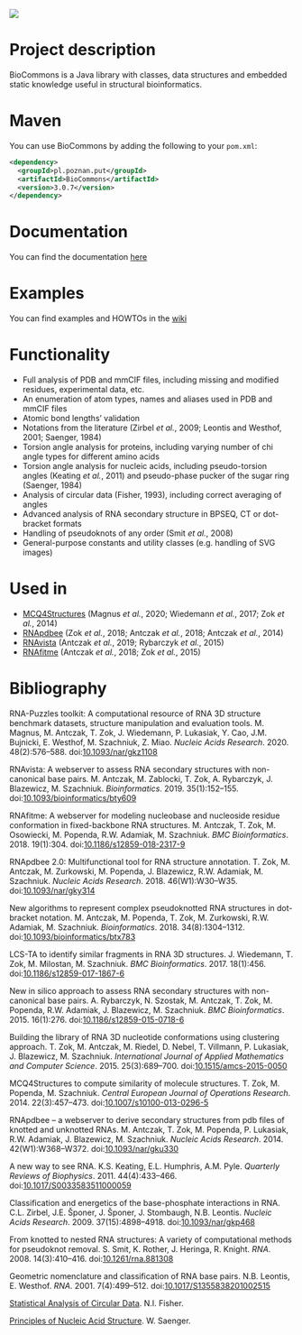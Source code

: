 ![](https://github.com/tzok/BioCommons/workflows/Java%20CI%20with%20Maven/badge.svg)

# Project description

BioCommons is a Java library with classes, data structures and embedded
static knowledge useful in structural bioinformatics.

# Maven

You can use BioCommons by adding the following to your `pom.xml`:

``` xml
<dependency>
  <groupId>pl.poznan.put</groupId>
  <artifactId>BioCommons</artifactId>
  <version>3.0.7</version>
</dependency>
```

# Documentation

You can find the documentation
[here](http://www.cs.put.poznan.pl/tzok/public/static/biocommons/)

# Examples

You can find examples and HOWTOs in the
[wiki](https://github.com/tzok/BioCommons/wiki)

# Functionality

-   Full analysis of PDB and mmCIF files, including missing and modified
    residues, experimental data, etc.
-   An enumeration of atom types, names and aliases used in PDB and
    mmCIF files
-   Atomic bond lengths’ validation
-   Notations from the literature (Zirbel *et al.*, 2009; Leontis and
    Westhof, 2001; Saenger, 1984)
-   Torsion angle analysis for proteins, including varying number of chi
    angle types for different amino acids
-   Torsion angle analysis for nucleic acids, including pseudo-torsion
    angles (Keating *et al.*, 2011) and pseudo-phase pucker of the sugar
    ring (Saenger, 1984)
-   Analysis of circular data (Fisher, 1993), including correct
    averaging of angles
-   Advanced analysis of RNA secondary structure in BPSEQ, CT or
    dot-bracket formats
-   Handling of pseudoknots of any order (Smit *et al.*, 2008)
-   General-purpose constants and utility classes (e.g. handling of SVG
    images)

# Used in

-   [MCQ4Structures](https://github.com/tzok/mcq4structures) (Magnus *et
    al.*, 2020; Wiedemann *et al.*, 2017; Zok *et al.*, 2014)
-   [RNApdbee](http://rnapdbee.cs.put.poznan.pl/) (Zok *et al.*, 2018;
    Antczak *et al.*, 2018; Antczak *et al.*, 2014)
-   [RNAvista](http://rnavista.cs.put.poznan.pl/) (Antczak *et al.*,
    2019; Rybarczyk *et al.*, 2015)
-   [RNAfitme](http://rnafitme.cs.put.poznan.pl/) (Antczak *et al.*,
    2018; Zok *et al.*, 2015)

# Bibliography

<div id="refs" class="references csl-bib-body">

<div id="ref-Magnus2020" class="csl-entry">

RNA-Puzzles toolkit: A computational resource of RNA 3D structure
benchmark datasets, structure manipulation and evaluation tools. M.
Magnus, M. Antczak, T. Zok, J. Wiedemann, P. Lukasiak, Y. Cao, J.M.
Bujnicki, E. Westhof, M. Szachniuk, Z. Miao. *Nucleic Acids Research*.
2020. 48(2):576–588.
doi:[10.1093/nar/gkz1108](https://doi.org/10.1093/nar/gkz1108)

</div>

<div id="ref-Antczak2019" class="csl-entry">

RNAvista: A webserver to assess RNA secondary structures with
non-canonical base pairs. M. Antczak, M. Zablocki, T. Zok, A. Rybarczyk,
J. Blazewicz, M. Szachniuk. *Bioinformatics*. 2019. 35(1):152–155.
doi:[10.1093/bioinformatics/bty609](https://doi.org/10.1093/bioinformatics/bty609)

</div>

<div id="ref-Antczak2018a" class="csl-entry">

RNAfitme: A webserver for modeling nucleobase and nucleoside residue
conformation in fixed-backbone RNA structures. M. Antczak, T. Zok, M.
Osowiecki, M. Popenda, R.W. Adamiak, M. Szachniuk. *BMC Bioinformatics*.
2018. 19(1):304.
doi:[10.1186/s12859-018-2317-9](https://doi.org/10.1186/s12859-018-2317-9)

</div>

<div id="ref-Zok2018" class="csl-entry">

RNApdbee 2.0: Multifunctional tool for RNA structure annotation. T. Zok,
M. Antczak, M. Zurkowski, M. Popenda, J. Blazewicz, R.W. Adamiak, M.
Szachniuk. *Nucleic Acids Research*. 2018. 46(W1):W30–W35.
doi:[10.1093/nar/gky314](https://doi.org/10.1093/nar/gky314)

</div>

<div id="ref-Antczak2018" class="csl-entry">

New algorithms to represent complex pseudoknotted RNA structures in
dot-bracket notation. M. Antczak, M. Popenda, T. Zok, M. Zurkowski, R.W.
Adamiak, M. Szachniuk. *Bioinformatics*. 2018. 34(8):1304–1312.
doi:[10.1093/bioinformatics/btx783](https://doi.org/10.1093/bioinformatics/btx783)

</div>

<div id="ref-Wiedemann2017" class="csl-entry">

LCS-TA to identify similar fragments in RNA 3D structures. J. Wiedemann,
T. Zok, M. Milostan, M. Szachniuk. *BMC Bioinformatics*. 2017.
18(1):456.
doi:[10.1186/s12859-017-1867-6](https://doi.org/10.1186/s12859-017-1867-6)

</div>

<div id="ref-Rybarczyk2015" class="csl-entry">

New in silico approach to assess RNA secondary structures with
non-canonical base pairs. A. Rybarczyk, N. Szostak, M. Antczak, T. Zok,
M. Popenda, R.W. Adamiak, J. Blazewicz, M. Szachniuk. *BMC
Bioinformatics*. 2015. 16(1):276.
doi:[10.1186/s12859-015-0718-6](https://doi.org/10.1186/s12859-015-0718-6)

</div>

<div id="ref-Zok2015" class="csl-entry">

Building the library of RNA 3D nucleotide conformations using clustering
approach. T. Zok, M. Antczak, M. Riedel, D. Nebel, T. Villmann, P.
Lukasiak, J. Blazewicz, M. Szachniuk. *International Journal of Applied
Mathematics and Computer Science*. 2015. 25(3):689–700.
doi:[10.1515/amcs-2015-0050](https://doi.org/10.1515/amcs-2015-0050)

</div>

<div id="ref-Zok2014" class="csl-entry">

MCQ4Structures to compute similarity of molecule structures. T. Zok, M.
Popenda, M. Szachniuk. *Central European Journal of Operations
Research*. 2014. 22(3):457–473.
doi:[10.1007/s10100-013-0296-5](https://doi.org/10.1007/s10100-013-0296-5)

</div>

<div id="ref-Antczak2014" class="csl-entry">

RNApdbee – a webserver to derive secondary structures from pdb files of
knotted and unknotted RNAs. M. Antczak, T. Zok, M. Popenda, P. Lukasiak,
R.W. Adamiak, J. Blazewicz, M. Szachniuk. *Nucleic Acids Research*.
2014. 42(W1):W368–W372.
doi:[10.1093/nar/gku330](https://doi.org/10.1093/nar/gku330)

</div>

<div id="ref-Keating2011" class="csl-entry">

A new way to see RNA. K.S. Keating, E.L. Humphris, A.M. Pyle. *Quarterly
Reviews of Biophysics*. 2011. 44(4):433–466.
doi:[10.1017/S0033583511000059](https://doi.org/10.1017/S0033583511000059)

</div>

<div id="ref-Zirbel2009" class="csl-entry">

Classification and energetics of the base-phosphate interactions in RNA.
C.L. Zirbel, J.E. Šponer, J. Šponer, J. Stombaugh, N.B. Leontis.
*Nucleic Acids Research*. 2009. 37(15):4898–4918.
doi:[10.1093/nar/gkp468](https://doi.org/10.1093/nar/gkp468)

</div>

<div id="ref-Smit2008" class="csl-entry">

From knotted to nested RNA structures: A variety of computational
methods for pseudoknot removal. S. Smit, K. Rother, J. Heringa, R.
Knight. *RNA*. 2008. 14(3):410–416.
doi:[10.1261/rna.881308](https://doi.org/10.1261/rna.881308)

</div>

<div id="ref-Leontis2001" class="csl-entry">

Geometric nomenclature and classification of RNA base pairs. N.B.
Leontis, E. Westhof. *RNA*. 2001. 7(4):499–512.
doi:[10.1017/S1355838201002515](https://doi.org/10.1017/S1355838201002515)

</div>

<div id="ref-Fisher1993" class="csl-entry">

[Statistical Analysis of Circular
Data](https://doi.org/10.1017/CBO9780511564345). N.I. Fisher.

</div>

<div id="ref-Saenger1984" class="csl-entry">

[Principles of Nucleic Acid
Structure](https://doi.org/10.1007/978-1-4612-5190-3). W. Saenger.

</div>

</div>
